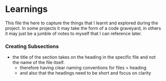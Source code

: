 # Learnings

This file the here to capture the things that I learnt and explored during the project. In some projects it may take the form of a code graveyard, in others it may just be a jumble of notes to myself that I can reference later. 

### Creating Subsections
- the title of the section takes on the heading in the specific file and not the name of the file itself. 
  - therefore having clear naming conventions for files > heading
  - and also that the headings need to be short and focus on clarity
